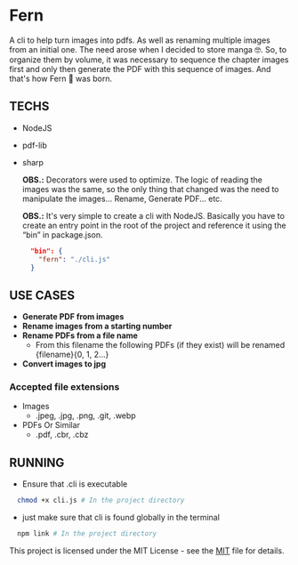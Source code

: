 # Fern

A cli to help turn images into pdfs. As well as renaming multiple images from an initial one. The need arose when I decided to store manga 🤓. So, to organize them by volume, it was necessary to sequence the chapter images first and only then generate the PDF with this sequence of images. And that's how Fern 🙂 was born.

## TECHS

- NodeJS
- pdf-lib
- sharp

  **OBS.:** Decorators were used to optimize. The logic of reading the images was the same, so the only thing that changed was the need to manipulate the images... Rename, Generate PDF... etc.

  **OBS.:** It's very simple to create a cli with NodeJS. Basically you have to create an entry point in the root of the project and reference it using the “bin” in package.json.

  ```json
    "bin": {
      "fern": "./cli.js"
    }
  ```

## USE CASES

- **Generate PDF from images**
- **Rename images from a starting number**
- **Rename PDFs from a file name**
  - From this filename the following PDFs (if they exist) will be renamed {filename}{0, 1, 2...}
- **Convert images to jpg**

### Accepted file extensions

- Images
  - .jpeg, .jpg, .png, .git, .webp
- PDFs Or Similar
  - .pdf, .cbr, .cbz

## RUNNING

- Ensure that .cli is executable

```bash
  chmod +x cli.js # In the project directory
```

- just make sure that cli is found globally in the terminal

```bash
  npm link # In the project directory
```

This project is licensed under the MIT License - see the [MIT](https://opensource.org/licenses/MIT) file for details.
